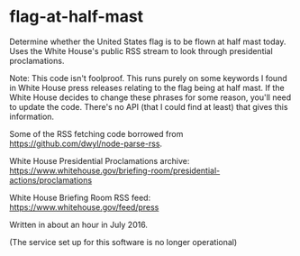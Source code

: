 flag-at-half-mast
=================

Determine whether the United States flag is to be flown at half mast today. Uses the White House's public RSS stream to look through presidential proclamations. 

Note: This code isn't foolproof. This runs purely on some keywords I found in White House press releases relating to the flag being at half mast. If the White House decides to change these phrases for some reason, you'll need to update the code. There's no API (that I could find at least) that gives this information.

Some of the RSS fetching code borrowed from https://github.com/dwyl/node-parse-rss.

White House Presidential Proclamations archive: https://www.whitehouse.gov/briefing-room/presidential-actions/proclamations

White House Briefing Room RSS feed: https://www.whitehouse.gov/feed/press

Written in about an hour in July 2016. 

(The service set up for this software is no longer operational)
